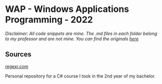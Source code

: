 # WAP - Windows Applications Programming - 2022
_Disclaimer: All code snippets are mine. The .md files in each folder belong to my professor and are *not* mine. You can find the originals [here](https://github.com/liviucotfas/ase-windows-applications-programming)_

## Sources
[regexr.com](regexr.com)

Personal repository for a C# course I took in the 2nd year of my bachelor.
